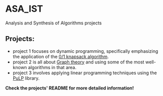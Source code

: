 # ASA_IST
Analysis and Synthesis of Algorithms projects
## Projects:
- project 1 focuses on dynamic programming, specifically emphasizing the application of the [0/1 knapsack algorithm](https://en.wikipedia.org/wiki/Knapsack_problem).
- project 2 is all about [Graph theory](https://en.wikipedia.org/wiki/Graph_theory) and using some of the most well-known algorithms in that area.
- project 3 involves applying linear programming techniques using the [PuLP](https://pypi.org/project/PuLP/) library.

**Check the projects' README for more detailed information!**

